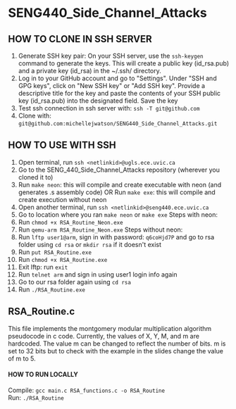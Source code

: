 # SENG440_Side_Channel_Attacks

## HOW TO CLONE IN SSH SERVER 
1. Generate SSH key pair: On your SSH server, use the `ssh-keygen` command to generate the keys. This will create a public key (id_rsa.pub) and a private key (id_rsa) in the ~/.ssh/ directory.
2. Log in to your GitHub account and go to "Settings". Under "SSH and GPG keys", click on "New SSH key" or "Add SSH key". Provide a descriptive title for the key and paste the contents of your SSH public key (id_rsa.pub) into the designated field. Save the key
3. Test ssh connection in ssh server with: `ssh -T git@github.com`
4. Clone with: `git@github.com:michellejwatson/SENG440_Side_Channel_Attacks.git` 

## HOW TO USE WITH SSH
1. Open terminal, run `ssh <netlinkid>@ugls.ece.uvic.ca`
2. Go to the SENG_440_Side_Channel_Attacks repository (wherever you cloned it to)
2. Run `make neon`: this will compile and create executable with neon (and generates .s assembly code)
OR Run `make exe`: this will compile and create execution without neon
3. Open another terminal, run `ssh <netlinkid>@seng440.ece.uvic.ca`
4. Go to location where you ran `make neon` or `make exe`
Steps with neon:
5. Run `chmod +x RSA_Routine_Neon.exe`
6. Run `qemu-arm RSA_Routine_Neon.exe`
Steps without neon:
5. Run `lftp user1@arm`, sign in with password: `q6coHjd7P` and go to rsa folder using `cd rsa` or `mkdir rsa` if it doesn't exist
6. Run `put RSA_Routine.exe`
7. Run `chmod +x RSA_Routine.exe`
8. Exit lftp: run `exit`
9. Run `telnet arm` and sign in using user1 login info again 
10. Go to our rsa folder again using `cd rsa`
11. Run `./RSA_Routine.exe`

## RSA_Routine.c 
This file implements the montgomery modular multiplication algorithm pseudocode in c code. 
Currently, the values of X, Y, M, and m are hardcoded. 
The value m can be changed to reflect the number of bits.
m is set to 32 bits but to check with the example in the slides change the value of m to 5.

#### HOW TO RUN LOCALLY
Compile: ``gcc main.c RSA_functions.c -o RSA_Routine``     
Run: ``./RSA_Routine``
